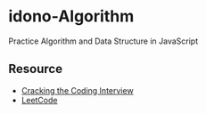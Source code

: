 # idono-Algorithm #

Practice Algorithm and Data Structure in JavaScript

## Resource ##
* [Cracking the Coding Interview](http://www.crackingthecodinginterview.com/)
* [LeetCode](https://leetcode.com/)